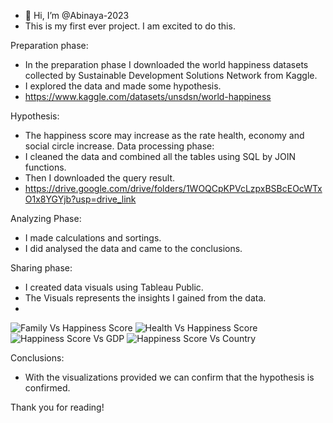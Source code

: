 - 👋 Hi, I’m @Abinaya-2023
- This is my first ever project. I am excited to do this.
  

Preparation phase:
-   In the preparation phase I downloaded the world happiness datasets collected by Sustainable Development Solutions Network from Kaggle.
-   I explored the data and made some hypothesis.
-   https://www.kaggle.com/datasets/unsdsn/world-happiness
  

Hypothesis:
-   The happiness score may increase as the rate health, economy and social circle increase.
Data processing phase:
-   I cleaned the data and combined all the tables using SQL by JOIN functions.
-   Then I downloaded the query result.
-   https://drive.google.com/drive/folders/1WOQCpKPVcLzpxBSBcEOcWTxO1x8YGYjb?usp=drive_link


   
Analyzing Phase:
-   I made calculations and sortings.
-   I did analysed the data and came to the conclusions.

Sharing phase:
-   I created data visuals using Tableau Public.
-   The Visuals represents the insights I gained from the data.
-   
![Family Vs Happiness Score](https://github.com/Abinaya-2023/World_happiness_data/assets/142603350/28e54013-0247-4e03-aead-848a8c664eb1)
![Health Vs Happiness Score](https://github.com/Abinaya-2023/World_happiness_data/assets/142603350/94c52256-3fc1-4e2e-8bc3-87a987ea041f)
![Happiness Score Vs GDP](https://github.com/Abinaya-2023/World_happiness_data/assets/142603350/c1b5bad4-315e-42d2-9548-9843c804f53f)
![Happiness Score Vs Country](https://github.com/Abinaya-2023/World_happiness_data/assets/142603350/a2aaeea2-59fc-45f2-975e-477682c6abbf)

Conclusions:
-   With the visualizations provided we can confirm that the hypothesis is confirmed.

Thank you for reading!
 

<!---
Abinaya-2023/Abinaya-2023 is a ✨ special ✨ repository because its `README.md` (this file) appears on your GitHub profile.
You can click the Preview link to take a look at your changes.
--->
